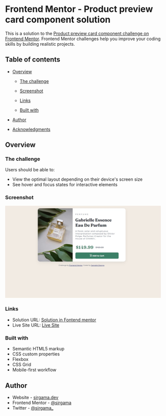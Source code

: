 # Frontend Mentor - Product preview card component solution

This is a solution to the [Product preview card component challenge on Frontend Mentor](https://www.frontendmentor.io/challenges/product-preview-card-component-GO7UmttRfa). Frontend Mentor challenges help you improve your coding skills by building realistic projects. 

## Table of contents

- [Overview](#overview)
  - [The challenge](#the-challenge)
  - [Screenshot](#screenshot)
  - [Links](#links)

  - [Built with](#built-with)

- [Author](#author)
- [Acknowledgments](#acknowledgments)

## Overview

### The challenge

Users should be able to:

- View the optimal layout depending on their device's screen size
- See hover and focus states for interactive elements

### Screenshot

![](./Screenshot.jpg)



### Links

- Solution URL: [Solution in Fontend mentor](https://github.com/)
- Live Site URL: [Live Site](https://sirgama.github.io/product-preview-card)

### Built with

- Semantic HTML5 markup
- CSS custom properties
- Flexbox
- CSS Grid
- Mobile-first workflow

## Author

- Website - [sirgama.dev](https://www.sirgama.dev)
- Frontend Mentor - [@sirgama](https://www.frontendmentor.io/profile/sirgama)
- Twitter - [@sirgama_](https://www.twitter.com/sirgama_)


